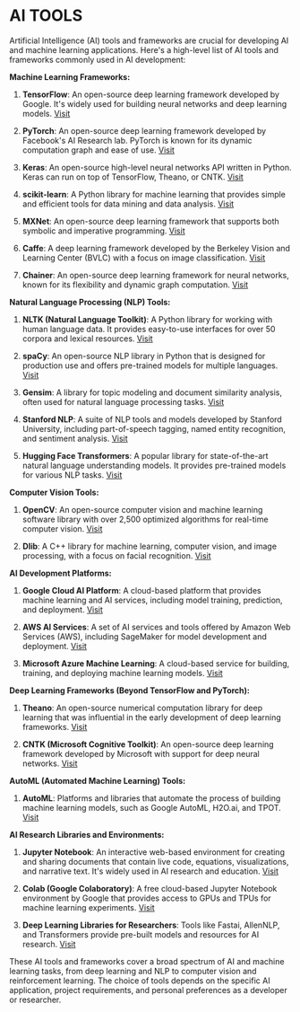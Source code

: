 # AI TOOLS

Artificial Intelligence (AI) tools and frameworks are crucial for developing AI and machine learning applications. Here's a high-level list of AI tools and frameworks commonly used in AI development:

**Machine Learning Frameworks:**

1. **TensorFlow**: An open-source deep learning framework developed by Google. It's widely used for building neural networks and deep learning models.
    [Visit](https://www.tensorflow.org/)

2. **PyTorch**: An open-source deep learning framework developed by Facebook's AI Research lab. PyTorch is known for its dynamic computation graph and ease of use.
    [Visit](https://pytorch.org/)

3. **Keras**: An open-source high-level neural networks API written in Python. Keras can run on top of TensorFlow, Theano, or CNTK.
    [Visit](https://keras.io/)

4. **scikit-learn**: A Python library for machine learning that provides simple and efficient tools for data mining and data analysis.
    [Visit](https://scikit-learn.org/)

5. **MXNet**: An open-source deep learning framework that supports both symbolic and imperative programming.
    [Visit](https://mxnet.io/)

6. **Caffe**: A deep learning framework developed by the Berkeley Vision and Learning Center (BVLC) with a focus on image classification.
    [Visit](https://caffe.berkeleyvision.org/)

7. **Chainer**: An open-source deep learning framework for neural networks, known for its flexibility and dynamic graph computation.
    [Visit](https://chainer.org/)

**Natural Language Processing (NLP) Tools:**

1. **NLTK (Natural Language Toolkit)**: A Python library for working with human language data. It provides easy-to-use interfaces for over 50 corpora and lexical resources.
    [Visit](https://www.nltk.org/)

2. **spaCy**: An open-source NLP library in Python that is designed for production use and offers pre-trained models for multiple languages.
    [Visit](https://spacy.io/)

3. **Gensim**: A library for topic modeling and document similarity analysis, often used for natural language processing tasks.
    [Visit](https://radimrehurek.com/gensim/)

4. **Stanford NLP**: A suite of NLP tools and models developed by Stanford University, including part-of-speech tagging, named entity recognition, and sentiment analysis.
    [Visit](https://stanfordnlp.github.io/)

5. **Hugging Face Transformers**: A popular library for state-of-the-art natural language understanding models. It provides pre-trained models for various NLP tasks.
    [Visit](https://huggingface.co/)

**Computer Vision Tools:**

1. **OpenCV**: An open-source computer vision and machine learning software library with over 2,500 optimized algorithms for real-time computer vision.
    [Visit](https://opencv.org/)

2. **Dlib**: A C++ library for machine learning, computer vision, and image processing, with a focus on facial recognition.
    [Visit](http://dlib.net/)

**AI Development Platforms:**

1. **Google Cloud AI Platform**: A cloud-based platform that provides machine learning and AI services, including model training, prediction, and deployment.
    [Visit](https://cloud.google.com/ai-platform/)

2. **AWS AI Services**: A set of AI services and tools offered by Amazon Web Services (AWS), including SageMaker for model development and deployment.
    [Visit](https://aws.amazon.com/ai/)

3. **Microsoft Azure Machine Learning**: A cloud-based service for building, training, and deploying machine learning models.
    [Visit](https://azure.microsoft.com/)

**Deep Learning Frameworks (Beyond TensorFlow and PyTorch):**

1. **Theano**: An open-source numerical computation library for deep learning that was influential in the early development of deep learning frameworks.
    [Visit](https://machinelearningmastery.com/introduction-python-deep-learning-library-theano/)

2. **CNTK (Microsoft Cognitive Toolkit)**: An open-source deep learning framework developed by Microsoft with support for deep neural networks.
    [Visit](https://learn.microsoft.com/en-us/cognitive-toolkit/)

**AutoML (Automated Machine Learning) Tools:**

1. **AutoML**: Platforms and libraries that automate the process of building machine learning models, such as Google AutoML, H2O.ai, and TPOT.
    [Visit](https://cloud.google.com/automl)

**AI Research Libraries and Environments:**

1. **Jupyter Notebook**: An interactive web-based environment for creating and sharing documents that contain live code, equations, visualizations, and narrative text. It's widely used in AI research and education.
    [Visit](https://jupyter.org/)

2. **Colab (Google Colaboratory)**: A free cloud-based Jupyter Notebook environment by Google that provides access to GPUs and TPUs for machine learning experiments.
    [Visit](https://colab.research.google.com/)

3. **Deep Learning Libraries for Researchers**: Tools like Fastai, AllenNLP, and Transformers provide pre-built models and resources for AI research.
    [Visit](https://huggingface.co/)

These AI tools and frameworks cover a broad spectrum of AI and machine learning tasks, from deep learning and NLP to computer vision and reinforcement learning. The choice of tools depends on the specific AI application, project requirements, and personal preferences as a developer or researcher.
